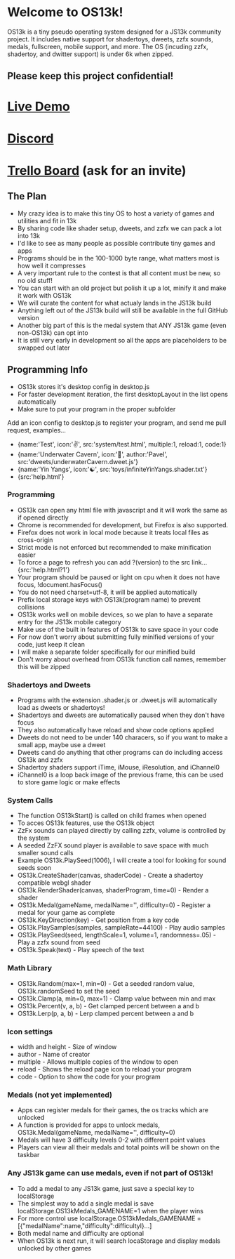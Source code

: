 # Welcome to OS13k!
OS13k is a tiny pseudo operating system designed for a JS13k community project. It includes native support for shadertoys, dweets,  zzfx sounds, medals, fullscreen, mobile support, and more. The OS (incuding zzfx, shadertoy, and dwitter support) is under 6k when zipped.

## Please keep this project confidential!

# [Live Demo](https://killedbyapixel.github.io/OS13k)
# [Discord](https://discord.gg/apuXeT)
# [Trello Board](https://trello.com/b/1PNeOZfM/os13k) (ask for an invite)


## The Plan
- My crazy idea is to make this tiny OS to host a variety of games and utilities and fit in 13k
- By sharing code like shader setup, dweets, and zzfx we can pack a lot into 13k
- I'd like to see as many people as possible contribute tiny games and apps
- Programs should be in the 100-1000 byte range, what matters most is how well it compresses
- A very important rule to the contest is that all content must be new, so no old stuff!
- You can start with an old project but polish it up a lot, minify it and make it work with OS13k
- We will curate the content for what actualy lands in the JS13k build
- Anything left out of the JS13k build will still be available in the full GitHub version
- Another big part of this is the medal system that ANY JS13k game (even non-OS13k) can opt into
- It is still very early in development so all the apps are placeholders to be swapped out later

## Programming Info
- OS13k stores it's desktop config in desktop.js
- For faster development iteration, the first desktopLayout in the list opens automatically
- Make sure to put your program in the proper subfolder

Add an icon config to desktop.js to register your program, and send me pull request, examples...
- {name:'Test', icon:'✌️', src:'system/test.html', multiple:1, reload:1, code:1}
- {name:'Underwater Cavern', icon:'🌊', author:'Pavel', src:'dweets/underwaterCavern.dweet.js'}
- {name:'Yin Yangs', icon:'☯️', src:'toys/infiniteYinYangs.shader.txt'}
- {src:'help.html'}

### Programming

- OS13k can open any html file with javascript and it will work the same as if opened directly
- Chrome is recommended for development, but Firefox is also supported.
- Firefox does not work in local mode because it treats local files as cross-origin
- Strict mode is not enforced but recommended to make minification easier
- To force a page to refresh you can add ?(version) to the src link... {src:'help.html?1'}
- Your program should be paused or light on cpu when it does not have focus, !document.hasFocus()
- You do not need charset=utf-8, it will be applied automatically
- Prefix local storage keys with OS13k(program name) to prevent collisions
- OS13k works well on mobile devices, so we plan to have a separate entry for the JS13k mobile category
- Make use of the built in features of OS13k to save space in your code
- For now don't worry about submitting fully minified versions of your code, just keep it clean
- I will make a separate folder specifically for our minified build
- Don't worry about overhead from OS13k function call names, remember this will be zipped

### Shadertoys and Dweets

- Programs with the extension .shader.js or .dweet.js will automatically load as dweets or shadertoys!
- Shadertoys and dweets are automatically paused when they don't have focus
- They also automatically have reload and show code options applied
- Dweets do not need to be under 140 characers, so if you want to make a small app, maybe use a dweet
- Dweets cand do anything that other programs can do including access OS13k and zzfx
- Shadertoy shaders support iTime, iMouse, iResolution, and iChannel0
- iChannel0 is a loop back image of the previous frame, this can be used to store game logic or make effects

### System Calls

- The function OS13kStart() is called on child frames when opened
- To acces OS13k features, use the OS13k object
- ZzFx sounds can played directly by calling zzfx, volume is controlled by the system
- A seeded ZzFX sound player is available to save space with much smaller sound calls
- Example OS13k.PlaySeed(1006), I will create a tool for looking for sound seeds soon
- OS13k.CreateShader(canvas, shaderCode) - Create a shadertoy compatible webgl shader
- OS13k.RenderShader(canvas, shaderProgram, time=0) - Render a shader
- OS13k.Medal(gameName, medalName='', difficulty=0) - Register a medal for your game as complete
- OS13k.KeyDirection(key) - Get position from a key code
- OS13k.PlaySamples(samples, sampleRate=44100) - Play audio samples
- OS13k.PlaySeed(seed, lengthScale=1, volume=1, randomness=.05) - Play a zzfx sound from seed
- OS13k.Speak(text) - Play speech of the text

### Math Library
- OS13k.Random(max=1, min=0) - Get a seeded random value, OS13k.randomSeed to set the seed
- OS13k.Clamp(a, min=0, max=1) - Clamp value between min and max
- OS13k.Percent(v, a, b) - Get clamped percent between a and b
- OS13k.Lerp(p, a, b) - Lerp clamped percent between a and b

### Icon settings
- width and height - Size of window
- author - Name of creator
- multiple - Allows multiple copies of the window to open
- reload - Shows the reload page icon to reload your program
- code - Option to show the code for your program
 
 ### Medals (not yet implemented)
 - Apps can register medals for their games, the os tracks which are unlocked
 - A function is provided for apps to unlock medals, OS13k.Medal(gameName, medalName='', difficulty=0)
 - Medals will have 3 difficulty levels 0-2 with different point values
 - Players can view all their medals and total points will be shown on the taskbar
 
 ### Any JS13k game can use medals, even if not part of OS13k!
 - To add a medal to any JS13k game, just save a special key to localStorage
 - The simplest way to add a single medal is save localStorage.OS13kMedals_GAMENAME=1 when the player wins
 - For more control use localStorage.OS13kMedals_GAMENAME = [{"medalName":name,"difficulty":difficultyl}...]
 - Both medal name and difficulty are optional
 - When OS13k is next run, it will search locaStorage and display medals unlocked by other games
